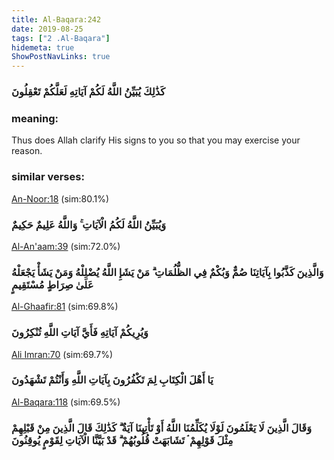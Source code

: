 ```yaml
---
title: Al-Baqara:242
date: 2019-08-25
tags: ["2 .Al-Baqara"]
hidemeta: true 
ShowPostNavLinks: true 
---
```

### كَذَٰلِكَ يُبَيِّنُ اللَّهُ لَكُمْ آيَاتِهِ لَعَلَّكُمْ تَعْقِلُونَ
### meaning: 
Thus does Allah clarify His signs to you so that you may exercise your reason.
### similar verses: 

[An-Noor:18](/24/18) (sim:80.1%)

### وَيُبَيِّنُ اللَّهُ لَكُمُ الْآيَاتِ ۚ وَاللَّهُ عَلِيمٌ حَكِيمٌ

[Al-An'aam:39](/6/39) (sim:72.0%)

### وَالَّذِينَ كَذَّبُوا بِآيَاتِنَا صُمٌّ وَبُكْمٌ فِي الظُّلُمَاتِ ۗ مَنْ يَشَإِ اللَّهُ يُضْلِلْهُ وَمَنْ يَشَأْ يَجْعَلْهُ عَلَىٰ صِرَاطٍ مُسْتَقِيمٍ

[Al-Ghaafir:81](/40/81) (sim:69.8%)

### وَيُرِيكُمْ آيَاتِهِ فَأَيَّ آيَاتِ اللَّهِ تُنْكِرُونَ

[Ali Imran:70](/3/70) (sim:69.7%)

### يَا أَهْلَ الْكِتَابِ لِمَ تَكْفُرُونَ بِآيَاتِ اللَّهِ وَأَنْتُمْ تَشْهَدُونَ

[Al-Baqara:118](/2/118) (sim:69.5%)

### وَقَالَ الَّذِينَ لَا يَعْلَمُونَ لَوْلَا يُكَلِّمُنَا اللَّهُ أَوْ تَأْتِينَا آيَةٌ ۗ كَذَٰلِكَ قَالَ الَّذِينَ مِنْ قَبْلِهِمْ مِثْلَ قَوْلِهِمْ ۘ تَشَابَهَتْ قُلُوبُهُمْ ۗ قَدْ بَيَّنَّا الْآيَاتِ لِقَوْمٍ يُوقِنُونَ
